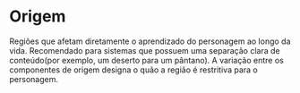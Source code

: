 # Origem

Regiões que afetam diretamente o aprendizado do personagem ao longo da vida. Recomendado para sistemas que possuem uma separação clara de conteúdo(por exemplo, um deserto para um pântano). A variação entre os componentes de origem designa o quão a região é restritiva para o personagem.

<t-s-origin />
